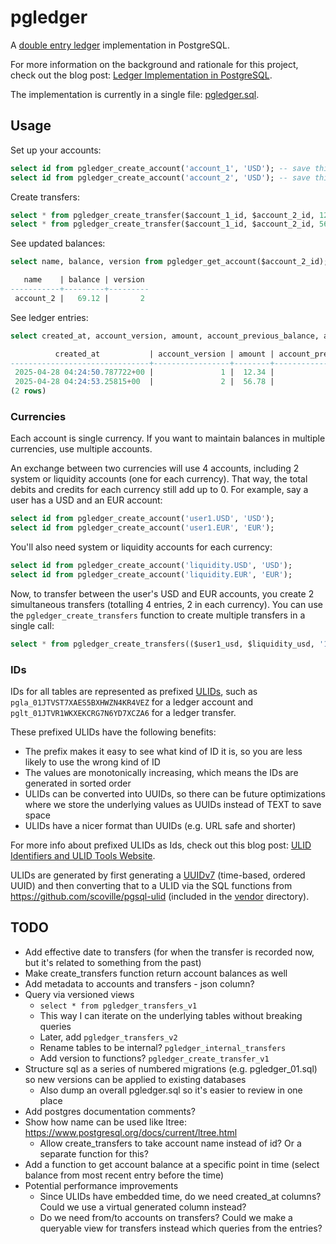 # pgledger

A [double entry ledger](https://en.wikipedia.org/wiki/Double-entry_bookkeeping) implementation in PostgreSQL.

For more information on the background and rationale for this project, check out the blog post: [Ledger Implementation in PostgreSQL](https://pgrs.net/2025/03/24/pgledger-ledger-implementation-in-postgresql/).

The implementation is currently in a single file: [pgledger.sql](/pgledger.sql).

## Usage

Set up your accounts:

```sql
select id from pgledger_create_account('account_1', 'USD'); -- save this as account_1_id
select id from pgledger_create_account('account_2', 'USD'); -- save this as account_2_id
```

Create transfers:

```sql
select * from pgledger_create_transfer($account_1_id, $account_2_id, 12.34);
select * from pgledger_create_transfer($account_1_id, $account_2_id, 56.78);
```

See updated balances:

```sql
select name, balance, version from pgledger_get_account($account_2_id);

   name    | balance | version
-----------+---------+---------
 account_2 |   69.12 |       2
```

See ledger entries:

```sql
select created_at, account_version, amount, account_previous_balance, account_current_balance from pgledger_entries where account_id = $account_2_id order by id;

          created_at           | account_version | amount | account_previous_balance | account_current_balance
-------------------------------+-----------------+--------+--------------------------+-------------------------
 2025-04-28 04:24:50.787722+00 |               1 |  12.34 |                     0.00 |                   12.34
 2025-04-28 04:24:53.25815+00  |               2 |  56.78 |                    12.34 |                   69.12
(2 rows)
```

### Currencies

Each account is single currency. If you want to maintain balances in multiple currencies, use multiple accounts.

An exchange between two currencies will use 4 accounts, including 2 system or liquidity accounts (one for each currency). That way, the total debits and credits for each currency still add up to 0. For example, say a user has a USD and an EUR account:

```sql
select id from pgledger_create_account('user1.USD', 'USD');
select id from pgledger_create_account('user1.EUR', 'EUR');
```

You'll also need system or liquidity accounts for each currency:

```sql
select id from pgledger_create_account('liquidity.USD', 'USD');
select id from pgledger_create_account('liquidity.EUR', 'EUR');
```

Now, to transfer between the user's USD and EUR accounts, you create 2 simultaneous transfers (totalling 4 entries, 2 in each currency). You can use the `pgledger_create_transfers` function to create multiple transfers in a single call:

```sql
select * from pgledger_create_transfers(($user1_usd, $liquidity_usd, '10.00'), ($liquidity_eur, $user1_eur, '9.26'));
```

### IDs

IDs for all tables are represented as prefixed [ULIDs](https://github.com/ulid/spec), such as `pgla_01JTVST7XAES5BXHWZN4KR4VEZ` for a ledger account and `pglt_01JTVR1WKXEKCRG7N6YD7XCZA6` for a ledger transfer.

These prefixed ULIDs have the following benefits:

- The prefix makes it easy to see what kind of ID it is, so you are less likely to use the wrong kind of ID
- The values are monotonically increasing, which means the IDs are generated in sorted order
- ULIDs can be converted into UUIDs, so there can be future optimizations where we store the underlying values as UUIDs instead of TEXT to save space
- ULIDs have a nicer format than UUIDs (e.g. URL safe and shorter)

For more info about prefixed ULIDs as Ids, check out this blog post: [ULID Identifiers and ULID Tools Website](https://pgrs.net/2023/01/10/ulid-identifiers-and-ulid-tools-website/).

ULIDs are generated by first generating a [UUIDv7](<https://en.wikipedia.org/wiki/Universally_unique_identifier#Version_7_(timestamp_and_random)>) (time-based, ordered UUID) and then converting that to a ULID via the SQL functions from https://github.com/scoville/pgsql-ulid (included in the [vendor](vendor) directory).

## TODO

- Add effective date to transfers (for when the transfer is recorded now, but it's related to something from the past)
- Make create_transfers function return account balances as well
- Add metadata to accounts and transfers - json column?
- Query via versioned views
  - `select * from pgledger_transfers_v1`
  - This way I can iterate on the underlying tables without breaking queries
  - Later, add `pgledger_transfers_v2`
  - Rename tables to be internal? `pgledger_internal_transfers`
  - Add version to functions? `pgledger_create_transfer_v1`
- Structure sql as a series of numbered migrations (e.g. pgledger_01.sql) so new versions can be applied to existing databases
  - Also dump an overall pgledger.sql so it's easier to review in one place
- Add postgres documentation comments?
- Show how name can be used like ltree: https://www.postgresql.org/docs/current/ltree.html
  - Allow create_transfers to take account name instead of id? Or a separate function for this?
- Add a function to get account balance at a specific point in time (select balance from most recent entry before the time)
- Potential performance improvements
  - Since ULIDs have embedded time, do we need created_at columns? Could we use a virtual generated column instead?
  - Do we need from/to accounts on transfers? Could we make a queryable view for transfers instead which queries from the entries?
